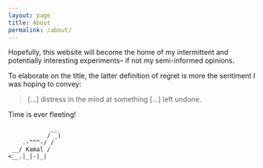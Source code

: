 ```yaml
---
layout: page
title: About
permalink: /about/
---
```


Hopefully, this website will become the home of my intermittent and potentially interesting experiments– if not my semi-informed opinions.

To elaborate on the title, the latter definition of regret is more the sentiment I was hoping to convey:

>[...] distress in the mind at something [...] left undone.

Time is ever fleeting!



                __
               / _)
        .-^^^-/ /
     __/ Kamal /
    <__.|_|-|_|
